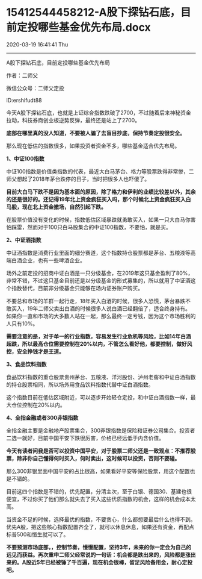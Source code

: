 # 15412544458212-A股下探钻石底，目前定投哪些基金优先布局.docx

2020-03-19 16:41:41 Thu

----

A股下探钻石底，目前定投哪些基金优先布局

作者：二师父

微信公众号：二师父定投

ID:ershifudt88

今天A股下探钻石底，也就是上证综合指数跌破了2700，不过随着后来神秘资金拉动，科技券商创业板逆势反弹，最终还是站上了2700。

__底部在哪里真的没人知道，不要被人骗了去盲目抄底，保持节奏定投很安全。__

那么现在低估的指数很多，如果投资者资金不多，哪些基金适合优先布局。

__1、中证100指数__

中证100指数是价值类指数的代表，最近大白马茅台、格力等股票跌得非常惨，二师父想起了2018年茅台跌停的日子，当时把很多人也吓傻了。

__目前大白马下跌不是因为基本面的原因，除了格力和伊利的业绩比较差以外，其余的还是很好的。还记得19年北上资金疯狂买入吗，那个时候北上资金疯狂买入白马股，现在北上资金撤场，自然引起下跌。__

在股票价值没有变化的时候，指数低估区域暴跌就勇敢买入，如果一只大白马你害怕踩雷，然而对于100只白马股集合的中证100指数，不要怕，就是买。

__2、中证酒指数__

中证酒指数是消费行业里面的细分赛道，这个指数持仓股票都是茅台、五粮液等高端白酒企业，也有一些啤酒企业。

场外之前定投的招商中证白酒是一只分级基金，在2019年这只基金盈利了80%，非常不错，不过这只基金目前还是以分级基金的形式募集的，所以就用了中证酒这个指数替代，目前非分级基金只能够在场内证券账户购买。

不要总和市场的羊群一起行走，18年买入白酒的时候，很多人恐慌，茅台暴跌不敢买入，19年二师父卖出白酒的时候很多人说白酒已经翻倍了，适合终身持有。如果你一直和市场的大多数人站在一起，那么最终一定亏钱，因为这个市场胜利的人只有10%。

__需要注意的是，对于单一的行业指数，容易发生行业危机等风险，比如14年白酒超跌，所以最高仓位需要控制在20%以内，不管怎么看好他，都要控制，做好风控，安全挣钱才是王道。__

__3、食品饮料指数__

食品饮料指数的重仓股票贵州茅台、五粮液、洋河股份、泸州老窖和中证白酒指数的持仓股票相同，所以场外用食品饮料指数代替中证白酒指数。

这个指数目前在低估区域附近，可以逐步开始轻仓定投，和中证白酒指数一样，最大仓位控制在20%以内。

__4、全指金融或者300非银指数__

全指金融主要是金融地产股票集合，300非银指数是保险和证券公司集合。投资者二选一就好，目前中国平安下跌很厉害，价格已经远低于内含价值。

__今天有读者问我是否可以投资中国平安，对于股票二师父还是一致观点：不推荐股票，除非你自己懂得何时买入，何时卖出，这时候可以投资，否则不要碰。__

那么300非银里面中国平安的占比很高，如果看好平安等保险股票，用这个配置也是不错的。

目前这四个指数是不错的，优先配置，分清主次，至于白银、德国30、基建也很便宜，不过你买了他们那么就失去了买入这些优质指数的机会，这样的机会成本太高。

当资金不足的时候，选择最优的指数，不要贪心，什么都想要最后什么也得不到。优先A股，把这些核心指数配置齐全了，就可以休息休息，如果还有资金，再配点标普500和恒生就可以了。

__不要预测市场底部，，控制节奏，慢慢配置，坚持3年，未来的你一定会为自己的远见而获益。再次重申二师父经常说的一句话：机会都是跌出来的，风险都是涨出来的。A股近5年已经被锤了千百遍，现在机会很棒，留足风险备用金，耐心定投吧。__

